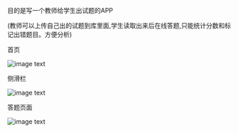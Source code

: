 
目的是写一个教师给学生出试题的APP

(教师可以上传自己出的试题到库里面,学生读取出来后在线答题,只能统计分数和标记出错题目。方便分析)


首页

![image text](https://github.com/lijianyou-Herve/StudyApp/apk//art/device-2016-11-20-135401.png)

侧滑栏

![image text](https://github.com/lijianyou-Herve/StudyApp/apk//art/device-2016-11-20-135419.png)

答题页面

![image text](https://github.com/lijianyou-Herve/StudyApp/apk/art/device-2016-11-20-135454.png)
